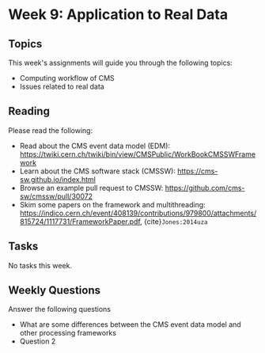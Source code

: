 # Week 9: Application to Real Data

## Topics

This week's assignments will guide you through the following topics:
* Computing workflow of CMS 
* Issues related to real data

## Reading

Please read the following:
* Read about the CMS event data model (EDM): <https://twiki.cern.ch/twiki/bin/view/CMSPublic/WorkBookCMSSWFramework>
* Learn about the CMS software stack (CMSSW): <https://cms-sw.github.io/index.html>
* Browse an example pull request to CMSSW: <https://github.com/cms-sw/cmssw/pull/30072>
* Skim some papers on the framework and multithreading: <https://indico.cern.ch/event/408139/contributions/979800/attachments/815724/1117731/FrameworkPaper.pdf>, {cite}`Jones:2014uza`

## Tasks

No tasks this week.

## Weekly Questions

Answer the following questions
* What are some differences between the CMS event data model and other processing frameworks
* Question 2
